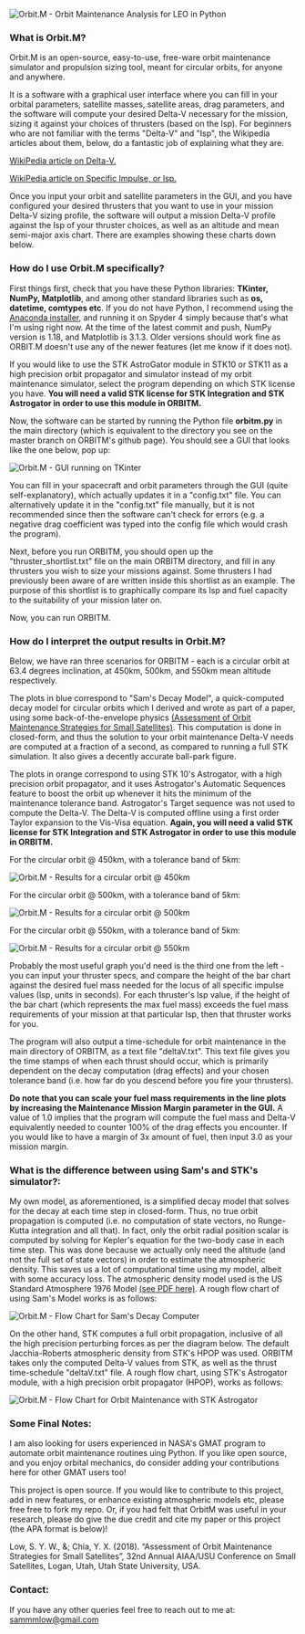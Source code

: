 ![Orbit.M - Orbit Maintenance Analysis for LEO in Python](https://raw.githubusercontent.com/sammmlow/ORBITM/master/gui/orbm_logo_large.png)

### What is Orbit.M?

Orbit.M is an open-source, easy-to-use, free-ware orbit maintenance simulator and propulsion sizing tool, meant for circular orbits, for anyone and anywhere.

It is a software with a graphical user interface where you can fill in your orbital parameters, satellite masses, satellite areas, drag parameters, and the software will compute your desired Delta-V necessary for the mission, sizing it against your choices of thrusters (based on the Isp). For beginners who are not familiar with the terms "Delta-V" and "Isp", the Wikipedia articles about them, below, do a fantastic job of explaining what they are.

[WikiPedia article on Delta-V.](https://en.wikipedia.org/wiki/Delta-v)

[WikiPedia article on Specific Impulse, or Isp.](https://en.wikipedia.org/wiki/Specific_impulse)

Once you input your orbit and satellite parameters in the GUI, and you have configured your desired thrusters that you want to use in your mission Delta-V sizing profile, the software will output a mission Delta-V profile against the Isp of your thruster choices, as well as an altitude and mean semi-major axis chart. There are examples showing these charts down below.

### How do I use Orbit.M specifically?

First things first, check that you have these Python libraries: **TKinter, NumPy, Matplotlib**, and among other standard libraries such as **os, datetime, comtypes etc**. If you do not have Python, I recommend using the [Anaconda installer](https://www.anaconda.com/), and running it on Spyder 4 simply because that's what I'm using right now. At the time of the latest commit and push, NumPy version is 1.18, and Matplotlib is 3.1.3. Older versions should work fine as ORBIT.M doesn't use any of the newer features (let me know if it does not).

If you would like to use the STK AstroGator module in STK10 or STK11 as a high precision orbit propagator and simulator instead of my orbit maintenance simulator, select the program depending on which STK license you have. **You will need a valid STK license for STK Integration and STK Astrogator in order to use this module in ORBITM.**

Now, the software can be started by running the Python file **orbitm.py** in the main directory (which is equivalent to the directory you see on the master branch on ORBITM's github page). You should see a GUI that looks like the one below, pop up:

![Orbit.M - GUI running on TKinter](https://raw.githubusercontent.com/sammmlow/ORBITM/master/gui/orbm_screencap.png)

You can fill in your spacecraft and orbit parameters through the GUI (quite self-explanatory), which actually updates it in a "config.txt" file. You can alternatively update it in the "config.txt" file manually, but it is not recommended since then the software can't check for errors (e.g. a negative drag coefficient was typed into the config file which would crash the program).

Next, before you run ORBITM, you should open up the "thruster_shortlist.txt" file on the main ORBITM directory, and fill in any thrusters you wish to size your missions against. Some thrusters I had previously been aware of are written inside this shortlist as an example. The purpose of this shortlist is to graphically compare its Isp and fuel capacity to the suitability of your mission later on.

Now, you can run ORBITM.

### How do I interpret the output results in Orbit.M?

Below, we have ran three scenarios for ORBITM - each is a circular orbit at 63.4 degrees inclination, at 450km, 500km, and 550km mean altitude respectively.

The plots in blue correspond to "Sam's Decay Model", a quick-computed decay model for circular orbits which I derived and wrote as part of a paper, using some back-of-the-envelope physics [(Assessment of Orbit Maintenance Strategies for Small Satellites)](https://digitalcommons.usu.edu/smallsat/2018/all2018/364/). This computation is done in closed-form, and thus the solution to your orbit maintenance Delta-V needs are computed at a fraction of a second, as compared to running a full STK simulation. It also gives a decently accurate ball-park figure.

The plots in orange correspond to using STK 10's Astrogator, with a high precision orbit propagator, and it uses Astrogator's Automatic Sequences feature to boost the orbit up whenever it hits the minimum of the maintenance tolerance band. Astrogator's Target sequence was not used to compute the Delta-V. The Delta-V is computed offline using a first order Taylor expansion to the Vis-Visa equation. **Again, you will need a valid STK license for STK Integration and STK Astrogator in order to use this module in ORBITM.**

For the circular orbit @ 450km, with a tolerance band of 5km:

![Orbit.M - Results for a circular orbit @ 450km](https://raw.githubusercontent.com/sammmlow/ORBITM/master/gui/orbm_outp_450km.png)

For the circular orbit @ 500km, with a tolerance band of 5km:

![Orbit.M - Results for a circular orbit @ 500km](https://raw.githubusercontent.com/sammmlow/ORBITM/master/gui/orbm_outp_500km.png)

For the circular orbit @ 550km, with a tolerance band of 5km:

![Orbit.M - Results for a circular orbit @ 550km](https://raw.githubusercontent.com/sammmlow/ORBITM/master/gui/orbm_outp_550km.png)

Probably the most useful graph you'd need is the third one from the left - you can input your thruster specs, and compare the height of the bar chart against the desired fuel mass needed for the locus of all specific impulse values (Isp, units in seconds). For each thruster's Isp value, if the height of the bar chart (which represents the max fuel mass) exceeds the fuel mass requirements of your mission at that particular Isp, then that thruster works for you.

The program will also output a time-schedule for orbit maintenance in the main directory of ORBITM, as a text file "deltaV.txt". This text file gives you the time stamps of when each thrust should occur, which is primarily dependent on the decay computation (drag effects) and your chosen tolerance band (i.e. how far do you descend before you fire your thrusters).

**Do note that you can scale your fuel mass requirements in the line plots by increasing the Maintenance Mission Margin parameter in the GUI.** A value of 1.0 implies that the program will compute the fuel mass and Delta-V equivalently needed to counter 100% of the drag effects you encounter. If you would like to have a margin of 3x amount of fuel, then input 3.0 as your mission margin.

### What is the difference between using Sam's and STK's simulator?:

My own model, as aforementioned, is a simplified decay model that solves for the decay at each time step in closed-form. Thus, no true orbit propagation is computed (i.e. no computation of state vectors, no Runge-Kutta integration and all that). In fact, only the orbit radial position scalar is computed by solving for Kepler's equation for the two-body case in each time step. This was done because we actually only need the altitude (and not the full set of state vectors) in order to estimate the atmospheric density. This saves us a lot of computational time using my model, albeit with some accuracy loss. The atmospheric density model used is the US Standard Atmosphere 1976 Model [(see PDF here)](https://github.com/sammmlow/ORBITM/blob/master/docs/USSA1976.pdf). A rough flow chart of using Sam's Model works is as follows:

![Orbit.M - Flow Chart for Sam's Decay Computer](https://raw.githubusercontent.com/sammmlow/ORBITM/master/gui/orbm_flow_sams.png)

On the other hand, STK computes a full orbit propagation, inclusive of all the high precision perturbing forces as per the diagram below. The default Jacchia-Roberts atmospheric density from STK's HPOP was used. ORBITM takes only the computed Delta-V values from STK, as well as the thrust time-schedule "deltaV.txt" file. A rough flow chart, using STK's Astrogator module, with a high precision orbit propagator (HPOP), works as follows:

![Orbit.M - Flow Chart for Orbit Maintenance with STK Astrogator](https://raw.githubusercontent.com/sammmlow/ORBITM/master/gui/orbm_flow_stk.png)

### Some Final Notes:

I am also looking for users experienced in NASA's GMAT program to automate orbit maintenance routines uing Python. If you like open source, and you enjoy orbital mechanics, do consider adding your contributions here for other GMAT users too!

This project is open source. If you would like to contribute to this project, add in new features, or enhance existing atmospheric models etc, please free free to fork my repo. Or, if you had felt that OrbitM was useful in your research, please do give the due credit and cite my paper or this project (the APA format is below)!

Low, S. Y. W., &; Chia, Y. X. (2018). “Assessment of Orbit Maintenance Strategies for Small Satellites”, 32nd Annual AIAA/USU Conference on Small Satellites, Logan, Utah, Utah State University, USA.

### Contact:

If you have any other queries feel free to reach out to me at:
sammmlow@gmail.com
